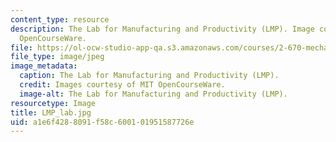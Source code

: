```yaml
---
content_type: resource
description: The Lab for Manufacturing and Productivity (LMP). Image courtesy of MIT
  OpenCourseWare.
file: https://ol-ocw-studio-app-qa.s3.amazonaws.com/courses/2-670-mechanical-engineering-tools-january-iap-2004/a1e6f4288091f58c600101951587726e_LMP_lab.jpg
file_type: image/jpeg
image_metadata:
  caption: The Lab for Manufacturing and Productivity (LMP).
  credit: Images courtesy of MIT OpenCourseWare.
  image-alt: The Lab for Manufacturing and Productivity (LMP).
resourcetype: Image
title: LMP_lab.jpg
uid: a1e6f428-8091-f58c-6001-01951587726e
---
```

